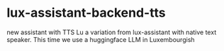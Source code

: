 # lux-assistant-backend-tts
new assistant with TTS Lu a variation from lux-assistant with native text speaker. This time we use a huggingface LLM in Luxembourgish
